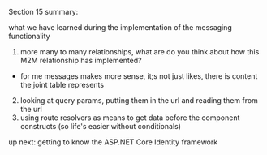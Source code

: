 Section 15 summary:

what we have learned during the implementation of the messaging functionality
1. more many to many relationships, what are do you think about how this M2M relationship has implemented?
  * for me messages makes more sense, it;s not just likes, there is content the joint table represents
2. looking at query params, putting them in the url and reading them from the url
3. using route resolvers as means to get data before the component constructs (so life's easier without conditionals)

up next: getting to know the ASP.NET Core Identity framework

